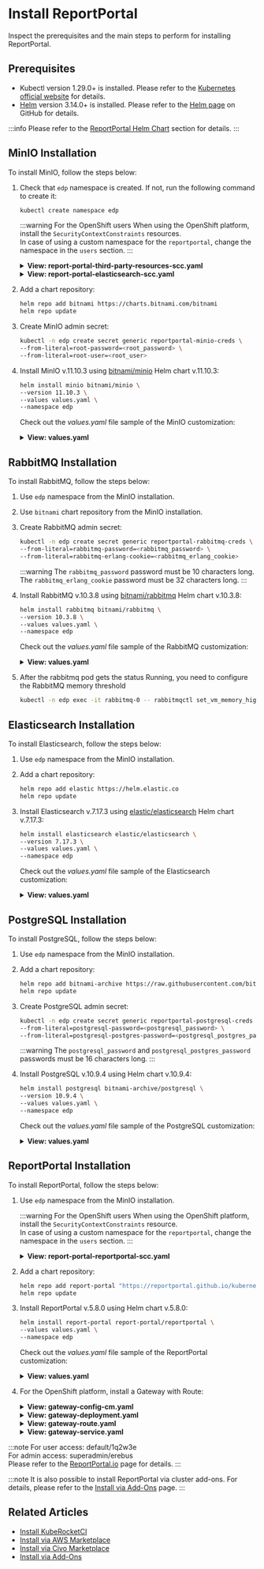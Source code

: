 # Install ReportPortal

Inspect the prerequisites and the main steps to perform for installing ReportPortal.

## Prerequisites

* Kubectl version 1.29.0+ is installed. Please refer to the [Kubernetes official website](https://kubernetes.io/releases/download/) for details.
* [Helm](https://helm.sh) version 3.14.0+ is installed. Please refer to the [Helm page](https://github.com/helm/helm/releases) on GitHub for details.

:::info
  Please refer to the [ReportPortal Helm Chart](https://github.com/reportportal/kubernetes/tree/develop/reportportal) section for details.
:::

## MinIO Installation

To install MinIO, follow the steps below:

1. Check that `edp` namespace is created. If not, run the following command to create it:

    ```bash
    kubectl create namespace edp
    ```

    :::warning For the OpenShift users
      When using the OpenShift platform, install the `SecurityContextConstraints` resources.<br />
      In case of using a custom namespace for the `reportportal`, change the namespace in the `users` section.
    :::

    <details>
    <summary><b>View: report-portal-third-party-resources-scc.yaml</b></summary>

    ```yaml
    apiVersion: security.openshift.io/v1
    kind: SecurityContextConstraints
    metadata:
      annotations:
        "helm.sh/hook": "pre-install"
      name: report-portal-minio-rabbitmq-postgresql
    allowHostDirVolumePlugin: false
    allowHostIPC: false
    allowHostNetwork: false
    allowHostPID: false
    allowHostPorts: false
    allowPrivilegeEscalation: true
    allowPrivilegedContainer: false
    allowedCapabilities: null
    allowedFlexVolumes: []
    defaultAddCapabilities: []
    fsGroup:
      type: MustRunAs
      ranges:
        - min: 999
          max: 65543
    groups: []
    priority: 1
    readOnlyRootFilesystem: false
    requiredDropCapabilities:
      - KILL
      - MKNOD
      - SETUID
      - SETGID
    runAsUser:
      type: MustRunAsRange
      uidRangeMin: 1
      uidRangeMax: 65543
    seLinuxContext:
      type: MustRunAs
    supplementalGroups:
      type: RunAsAny
    users:
      - system:serviceaccount:report-portal:minio
      - system:serviceaccount:report-portal:rabbitmq
      - system:serviceaccount:report-portal:postgresql
    volumes:
      - configMap
      - downwardAPI
      - emptyDir
      - persistentVolumeClaim
      - projected
      - secret
    ```

    </details>

    <details>
    <summary><b>View: report-portal-elasticsearch-scc.yaml</b></summary>

    ```yaml
    apiVersion: security.openshift.io/v1
    kind: SecurityContextConstraints
    metadata:
      annotations:
        "helm.sh/hook": "pre-install"
      name: report-portal-elasticsearch
    allowHostDirVolumePlugin: false
    allowHostIPC: false
    allowHostNetwork: false
    allowHostPID: false
    allowHostPorts: false
    allowPrivilegedContainer: true
    allowedCapabilities: []
    allowedFlexVolumes: []
    defaultAddCapabilities: []
    fsGroup:
      type: MustRunAs
      ranges:
        - max: 1000
          min: 1000
    groups: []
    priority: 0
    readOnlyRootFilesystem: false
    requiredDropCapabilities: []
    runAsUser:
      type: MustRunAsRange
      uidRangeMax: 1000
      uidRangeMin: 0
    seLinuxContext:
      type: MustRunAs
    supplementalGroups:
      type: RunAsAny
    users:
      - system:serviceaccount:report-portal:elasticsearch-master
    volumes:
      - configMap
      - downwardAPI
      - emptyDir
      - persistentVolumeClaim
      - projected
      - secret
    ```

    </details>

2. Add a chart repository:

    ```bash
    helm repo add bitnami https://charts.bitnami.com/bitnami
    helm repo update
    ```

3. Create MinIO admin secret:

    ```bash
    kubectl -n edp create secret generic reportportal-minio-creds \
    --from-literal=root-password=<root_password> \
    --from-literal=root-user=<root_user>
    ```

4. Install MinIO v.11.10.3 using [bitnami/minio](https://artifacthub.io/packages/helm/bitnami/minio) Helm chart v.11.10.3:

    ```bash
    helm install minio bitnami/minio \
    --version 11.10.3 \
    --values values.yaml \
    --namespace edp
    ```

    Check out the _values.yaml_ file sample of the MinIO customization:

    <details>
    <summary><b>View: values.yaml</b></summary>

      ```yaml
      auth:
        existingSecret: reportportal-minio-creds
      persistence:
        size: 1Gi
      ```

    </details>

## RabbitMQ Installation

To install RabbitMQ, follow the steps below:

1. Use `edp` namespace from the MinIO installation.

2. Use `bitnami` chart repository from the MinIO installation.

3. Create RabbitMQ admin secret:

    ```bash
    kubectl -n edp create secret generic reportportal-rabbitmq-creds \
    --from-literal=rabbitmq-password=<rabbitmq_password> \
    --from-literal=rabbitmq-erlang-cookie=<rabbitmq_erlang_cookie>
    ```

    :::warning
      The `rabbitmq_password` password must be 10 characters long.<br />
      The `rabbitmq_erlang_cookie` password must be 32 characters long.
    :::

4. Install RabbitMQ v.10.3.8 using [bitnami/rabbitmq](https://artifacthub.io/packages/helm/bitnami/rabbitmq) Helm chart v.10.3.8:

    ```bash
    helm install rabbitmq bitnami/rabbitmq \
    --version 10.3.8 \
    --values values.yaml \
    --namespace edp
    ```

    Check out the _values.yaml_ file sample of the RabbitMQ customization:

    <details>
    <summary><b>View: values.yaml</b></summary>

      ```yaml
      auth:
        existingPasswordSecret: reportportal-rabbitmq-creds
        existingErlangSecret: reportportal-rabbitmq-creds
      persistence:
        size: 1Gi
      ```

    </details>

5. After the rabbitmq pod gets the status Running, you need to configure the RabbitMQ memory threshold

    ```bash
    kubectl -n edp exec -it rabbitmq-0 -- rabbitmqctl set_vm_memory_high_watermark 0.8
    ```

## Elasticsearch Installation

To install Elasticsearch, follow the steps below:

1. Use `edp` namespace from the MinIO installation.

2. Add a chart repository:

    ```bash
    helm repo add elastic https://helm.elastic.co
    helm repo update
    ```

3. Install Elasticsearch v.7.17.3 using [elastic/elasticsearch](https://artifacthub.io/packages/helm/elastic/elasticsearch) Helm chart v.7.17.3:

    ```bash
    helm install elasticsearch elastic/elasticsearch \
    --version 7.17.3 \
    --values values.yaml \
    --namespace edp
    ```

    Check out the _values.yaml_ file sample of the Elasticsearch customization:

    <details>
    <summary><b>View: values.yaml</b></summary>

      ```yaml
      replicas: 1

      extraEnvs:
        - name: discovery.type
          value: single-node
        - name: cluster.initial_master_nodes
          value: ""

      rbac:
        create: true

      resources:
        requests:
          cpu: "100m"
          memory: "2Gi"

      volumeClaimTemplate:
        resources:
          requests:
            storage: 3Gi
      ```

    </details>

## PostgreSQL Installation

To install PostgreSQL, follow the steps below:

1. Use `edp` namespace from the MinIO installation.

2. Add a chart repository:

    ```bash
    helm repo add bitnami-archive https://raw.githubusercontent.com/bitnami/charts/archive-full-index/bitnami
    helm repo update
    ```

3. Create PostgreSQL admin secret:

    ```bash
    kubectl -n edp create secret generic reportportal-postgresql-creds \
    --from-literal=postgresql-password=<postgresql_password> \
    --from-literal=postgresql-postgres-password=<postgresql_postgres_password>
    ```

    :::warning
      The `postgresql_password` and `postgresql_postgres_password` passwords must be 16 characters long.
    :::

4. Install PostgreSQL v.10.9.4 using Helm chart v.10.9.4:

    ```bash
    helm install postgresql bitnami-archive/postgresql \
    --version 10.9.4 \
    --values values.yaml \
    --namespace edp
    ```

    Check out the _values.yaml_ file sample of the PostgreSQL customization:

    <details>
    <summary><b>View: values.yaml</b></summary>

      ```yaml
      persistence:
        size: 1Gi
      resources:
        requests:
          cpu: "100m"
      serviceAccount:
        enabled: true
      postgresqlUsername: "rpuser"
      postgresqlDatabase: "reportportal"
      existingSecret: "reportportal-postgresql-creds"
      initdbScripts:
        init_postgres.sh: |
          #!/bin/sh
          /opt/bitnami/postgresql/bin/psql -U postgres -d ${POSTGRES_DB} -c 'CREATE EXTENSION IF NOT EXISTS ltree; CREATE EXTENSION IF NOT EXISTS pgcrypto; CREATE EXTENSION IF NOT EXISTS pg_trgm;'
      ```

    </details>

## ReportPortal Installation

To install ReportPortal, follow the steps below:

1. Use `edp` namespace from the MinIO installation.

    :::warning For the OpenShift users
      When using the OpenShift platform, install the `SecurityContextConstraints` resource.<br />
      In case of using a custom namespace for the `reportportal`, change the namespace in the `users` section.
    :::

    <details>
    <summary><b>View: report-portal-reportportal-scc.yaml</b></summary>

      ```yaml
      apiVersion: security.openshift.io/v1
      kind: SecurityContextConstraints
      metadata:
        annotations:
          "helm.sh/hook": "pre-install"
        name: report-portal
      allowHostDirVolumePlugin: false
      allowHostIPC: false
      allowHostNetwork: false
      allowHostPID: false
      allowHostPorts: false
      allowPrivilegedContainer: true
      allowedCapabilities: []
      allowedFlexVolumes: []
      defaultAddCapabilities: []
      fsGroup:
        type: MustRunAs
        ranges:
          - max: 1000
            min: 1000
      groups: []
      priority: 0
      readOnlyRootFilesystem: false
      requiredDropCapabilities: []
      runAsUser:
        type: MustRunAsRange
        uidRangeMax: 1000
        uidRangeMin: 0
      seLinuxContext:
        type: MustRunAs
      supplementalGroups:
        type: RunAsAny
      users:
        - system:serviceaccount:report-portal:reportportal
      volumes:
        - configMap
        - downwardAPI
        - emptyDir
        - persistentVolumeClaim
        - projected
        - secret
      ```

    </details>

2. Add a chart repository:

    ```bash
    helm repo add report-portal "https://reportportal.github.io/kubernetes"
    helm repo update
    ```

3. Install ReportPortal v.5.8.0 using Helm chart v.5.8.0:

    ```bash
    helm install report-portal report-portal/reportportal \
    --values values.yaml \
    --namespace edp
    ```

    Check out the _values.yaml_ file sample of the ReportPortal customization:

    <details>
    <summary><b>View: values.yaml</b></summary>

      ```yaml
      serviceindex:
        resources:
          requests:
            cpu: 50m
      uat:
        resources:
          requests:
            cpu: 50m
      serviceui:
        resources:
          requests:
            cpu: 50m
        serviceAccountName: "reportportal"
        securityContext:
          runAsUser: 0
      serviceapi:
        resources:
          requests:
            cpu: 50m
      serviceanalyzer:
        resources:
          requests:
            cpu: 50m
      serviceanalyzertrain:
        resources:
          requests:
            cpu: 50m

      rabbitmq:
        SecretName: "reportportal-rabbitmq-creds"
        endpoint:
          address: rabbitmq.<EDP_PROJECT>.svc.cluster.local
          user: user
          apiuser: user

      postgresql:
        SecretName: "reportportal-postgresql-creds"
        endpoint:
          address: postgresql.<EDP_PROJECT>.svc.cluster.local

      elasticsearch:
      endpoint: http://elasticsearch-master.<EDP_PROJECT>.svc.cluster.local:9200

      minio:
        secretName: "reportportal-minio-creds"
        endpoint: http://minio.<EDP_PROJECT>.svc.cluster.local:9000
        endpointshort: minio.<EDP_PROJECT>.svc.cluster.local:9000
        accesskeyName: "root-user"
        secretkeyName: "root-password"

      ingress:
        # IF YOU HAVE SOME DOMAIN NAME SET INGRESS.USEDOMAINNAME to true
        usedomainname: true
        hosts:
          - report-portal-<EDP_PROJECT>.<ROOT_DOMAIN>
      ```

    </details>

4. For the OpenShift platform, install a Gateway with Route:

    <details>
    <summary><b>View: gateway-config-cm.yaml</b></summary>

      ```yaml
      kind: ConfigMap
      metadata:
        name: gateway-config
        namespace: report-portal
      apiVersion: v1
      data:
        traefik-dynamic-config.yml: |
          http:
              middlewares:
                strip-ui:
                  stripPrefix:
                    prefixes:
                      - "/ui"
                    forceSlash: false
                strip-api:
                  stripPrefix:
                    prefixes:
                      - "/api"
                    forceSlash: false
                strip-uat:
                  stripPrefix:
                    prefixes:
                      - "/uat"
                    forceSlash: false

              routers:
                index-router:
                  rule: "Path(`/`)"
                  service: "index"
                ui-router:
                  rule: "PathPrefix(`/ui`)"
                  middlewares:
                  - strip-ui
                  service: "ui"
                uat-router:
                  rule: "PathPrefix(`/uat`)"
                  middlewares:
                  - strip-uat
                  service: "uat"
                api-router:
                  rule: "PathPrefix(`/api`)"
                  middlewares:
                  - strip-api
                  service: "api"

              services:
                uat:
                  loadBalancer:
                    servers:
                    - url: "http://report-portal-reportportal-uat:9999/"

                index:
                  loadBalancer:
                    servers:
                    - url: "http://report-portal-reportportal-index:8080/"

                api:
                  loadBalancer:
                    servers:
                    - url: "http://report-portal-reportportal-api:8585/"

                ui:
                  loadBalancer:
                    servers:
                    - url: "http://report-portal-reportportal-ui:8080/"
        traefik.yml: |
          entryPoints:
            http:
            address: ":8081"
            metrics:
            address: ":8082"

          metrics:
            prometheus:
              entryPoint: metrics
              addEntryPointsLabels: true
              addServicesLabels: true
              buckets:
                - 0.1
                - 0.3
                - 1.2
                - 5.0
          providers:
            file:
              filename: /etc/traefik/traefik-dynamic-config.yml
      ```

    </details>

    <details>
    <summary><b>View: gateway-deployment.yaml</b></summary>

      ```yaml
      apiVersion: apps/v1
      kind: Deployment
      metadata:
        labels:
          app: reportportal
        name: gateway
        namespace: report-portal
      spec:
        replicas: 1
        selector:
          matchLabels:
            component: gateway
        template:
          metadata:
            labels:
              component: gateway
          spec:
            containers:
              - image: quay.io/waynesun09/traefik:2.3.6
                name: traefik
                ports:
                  - containerPort: 8080
                    protocol: TCP
                resources: {}
                volumeMounts:
                  - mountPath: /etc/traefik/
                    name: config
                    readOnly: true
            volumes:
              - name: config
                configMap:
                  defaultMode: 420
                  name: gateway-config
      ```

    </details>

    <details>
    <summary><b>View: gateway-route.yaml</b></summary>

      ```yaml
      kind: Route
      apiVersion: route.openshift.io/v1
      metadata:
        labels:
          app: reportportal
        name: reportportal
        namespace: report-portal
      spec:
        host: report-portal.<CLUSTER_DOMAIN>
        port:
          targetPort: http
        tls:
          insecureEdgeTerminationPolicy: Redirect
          termination: edge
        to:
          kind: Service
          name: gateway
          weight: 100
        wildcardPolicy: None
      ```

    </details>

    <details>
    <summary><b>View: gateway-service.yaml</b></summary>

      ```yaml
      apiVersion: v1
      kind: Service
      metadata:
        labels:
          app: reportportal
          component: gateway
        name: gateway
        namespace: report-portal
      spec:
        ports:
          # use 8081 to allow for usage of the dashboard which is on port 8080
          - name: http
            port: 8081
            protocol: TCP
            targetPort: 8081
        selector:
          component:  gateway
        sessionAffinity: None
        type: ClusterIP
      ```

    </details>

:::note
  For user access: default/1q2w3e<br />
  For admin access: superadmin/erebus<br />
  Please refer to the [ReportPortal.io](https://reportportal.io/installation) page for details.
:::

:::note
  It is also possible to install ReportPortal via cluster add-ons. For details, please refer to the [Install via Add-Ons](../add-ons-overview.md) page.
:::

## Related Articles

* [Install KubeRocketCI](../install-kuberocketci.mdx)
* [Install via AWS Marketplace](../aws-marketplace-install.md)
* [Install via Civo Marketplace](../install-via-civo.md)
* [Install via Add-Ons](../add-ons-overview.md)
